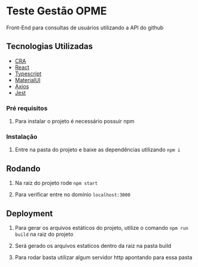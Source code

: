 # Teste Gestão OPME

Front-End para consultas de usuários utilizando a API do github

## Tecnologias Utilizadas

-   [CRA](https://github.com/facebook/create-react-app)
-   [React](https://reactjs.org/)
-   [Typescript](https://www.typescriptlang.org/)
-   [MaterialUI](https://material-ui.com/)
-   [Axios](https://github.com/axios/axios)
-   [Jest](https://jestjs.io/en/)

### Pré requisitos

1. Para instalar o projeto é necessário possuir npm

### Instalação

1. Entre na pasta do projeto e baixe as dependências utilizando `npm i`

## Rodando

1. Na raiz do projeto rode `npm start`

2. Para verificar entre no domínio `localhost:3000`

## Deployment

1. Para gerar os arquivos estáticos do projeto, utilize o comando `npm run build` na raiz do projeto

2. Será gerado os arquivos estaticos dentro da raiz na pasta build

3. Para rodar basta utilizar algum servidor http apontando para essa pasta
